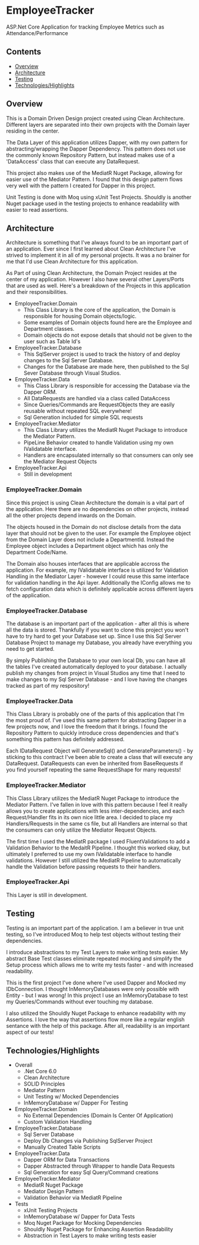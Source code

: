 # EmployeeTracker

ASP.Net Core Application for tracking Employee Metrics such as Attendance/Performance

## Contents
* [Overview](https://github.com/uhyeay2/EmployeeTracker/main/README.md#overview)
* [Architecture](https://github.com/uhyeay2/EmployeeTracker/main/README.md#architecture)
* [Testing](https://github.com/uhyeay2/EmployeeTracker/main/README.md#Testing)
* [Technologies/Highlights](https://github.com/uhyeay2/EmployeeTracker/main/README.md#Testing)

## Overview

This is a Domain Driven Design project created using Clean Architecture. Different layers are separated into their own projects with the Domain layer residing in the center. 

The Data Layer of this application utilizes Dapper, with my own pattern for abstracting/wrapping the Dapper Dependency. This pattern does not use the commonly known Repository Pattern, but instead makes use of a 'DataAccess' class that can execute any DataRequest.

This project also makes use of the MediatR Nuget Package, allowing for easier use of the Mediator Pattern. I found that this design pattern flows very well with the pattern I created for Dapper in this project.

Unit Testing is done with Moq using xUnit Test Projects. Shouldly is another Nuget package used in the testing projects to enhance readability with easier to read assertions. 

## Architecture

Architecture is something that I've always found to be an important part of an application. Ever since I first learned about Clean Architecture I've strived to implement it in all of my personal projects. It was a no brainer for me that I'd use Clean Architecture for this application.

As Part of using Clean Architecture, the Domain Project resides at the center of my application. However I also have several other Layers/Ports that are used as well. Here's a breakdown of the Projects in this application and their responsibilities.

- EmployeeTracker.Domain
  - This Class Library is the core of the application, the Domain is responsible for housing Domain objects/logic.
  - Some examples of Domain objects found here are the Employee and Department classes.
  - Domain objects do not expose details that should not be given to the user such as Table Id's
- EmployeeTracker.Database
  - This SqlServer project is used to track the history of and deploy changes to the Sql Server Database.
  - Changes for the Database are made here, then published to the Sql Sever Database through Visual Studios.
- EmployeeTracker.Data
  - This Class Library is responsible for accessing the Database via the Dapper ORM.
  - All DataRequests are handled via a class called DataAccess
  - Since Queries/Commands are RequestObjects they are easily reusable without repeated SQL everywhere!
  - Sql Generation included for simple SQL requests
- EmployeeTracker.Mediator
  - This Class Library utilizes the MediatR Nuget Package to introduce the Mediator Pattern.
  - PipeLine Behavior created to handle Validation using my own IValidatable interface.
  - Handlers are encapsulated internally so that consumers can only see the Mediator Request Objects
- EmployeeTracker.Api
  - Still in development
  
### EmployeeTracker.Domain

Since this project is using Clean Architecture the domain is a vital part of the application. Here there are no dependencies on other projects, instead all the other projects depend inwards on the Domain. 

The objects housed in the Domain do not disclose details from the data layer that should not be given to the user. For example the Employee object from the Domain Layer does not include a DepartmentId. Instead the Employee object includes a Department object which has only the Department Code/Name.

The Domain also houses interfaces that are applicable accross the application. For example, my IValidatable interface is utilized for Validation Handling in the Mediator Layer - however I could reuse this same interface for validation handling in the Api layer. Additionally the IConfig allows me to fetch configuration data which is definitely applicable across different layers of the application.

### EmployeeTracker.Database

The database is an important part of the application - after all this is where all the data is stored. Thankfully if you want to clone this project you won't have to try hard to get your Database set up. Since I use this Sql Server Database Project to manage my Database, you already have everything you need to get started.

By simply Publishing the Database to your own local Db, you can have all the tables I've created automatically deployed to your database. I actually publish my changes from project in Visual Studios any time that I need to make changes to my Sql Server Database - and I love having the changes tracked as part of my respository!

### EmployeeTracker.Data

This Class Library is probably one of the parts of this application that I'm the most proud of. I've used this same pattern for abstracting Dapper in a few projects now, and I love the freedom that it brings. I found the Repository Pattern to quickly introduce cross dependencies and that's something this pattern has definitely addressed.

Each IDataRequest Object will GenerateSql() and GenerateParameters() - by sticking to this contract I've been able to create a class that will execute any DataRequest. DataRequests can even be inherited from BaseRequests if you find yourself repeating the same RequestShape for many requests!

### EmployeeTracker.Mediator

This Class Library utilizes the MediatR Nuget Package to introduce the Mediator Pattern. I've fallen in love with this pattern because I feel it really allows you to create applications with less inter-dependencies, and each Request/Handler fits in its own nice little area. I decided to place my Handlers/Requests in the same cs file, but all Handlers are internal so that the consumers can only utilize the Mediator Request Objects.

The first time I used the MediatR package I used FluentValidations to add a Validation Behavior to the MedaitR Pipeline. I thought this worked okay, but ultimately I preferred to use my own IValidatable interface to handle validations. However I still utilized the MediatR Pipeline to automatically handle the Validation before passing requests to their handlers.

### EmployeeTracker.Api

This Layer is still in development.

## Testing

Testing is an important part of the application. I am a believer in true unit testing, so I've introduced Moq to help test objects without testing their dependencies. 

I introduce abstractions to my Test Layers to make writing tests easier. My abstract Base Test classes eliminate repeated mocking and simplify the Setup process which allows me to write my tests faster - and with increased readability.

This is the first project I've done where I've used Dapper and Mocked my IDbConnection. I thought InMemoryDatabases were only possible with Entity - but I was wrong! In this project I use an InMemoryDatabase to test my Queries/Commands without ever touching my database.

I also utilized the Shouldly Nuget Package to enhance readability with my Assertions. I love the way that assertions flow more like a regular english sentance with the help of this package. After all, readability is an important aspect of our tests!

## Technologies/Highlights

- Overall
  - .Net Core 6.0
  - Clean Architecture
  - SOLID Principles
  - Mediator Pattern
  - Unit Testing w/ Mocked Dependencies
  - InMemoryDatabase w/ Dapper For Testing
- EmployeeTracker.Domain
  - No External Dependencies (Domain Is Center Of Application)
  - Custom Validation Handling
- EmployeeTracker.Database
  - Sql Server Database
  - Deploy Db Changes via Publishing SqlServer Project
  - Manually Created Table Scripts
- EmployeeTracker.Data
  - Dapper ORM for Data Transactions
  - Dapper Abstracted through Wrapper to handle Data Requests
  - Sql Generation for easy Sql Query/Command creations
- EmployeeTracker.Mediator
  - MediatR Nuget Package
  - Mediator Design Pattern
  - Validation Behavior via MediatR Pipeline  
- Tests
  - xUnit Testing Projects
  - InMemoryDatabase w/ Dapper for Data Tests
  - Moq Nuget Package for Mocking Dependencies
  - Shouldly Nuget Package for Enhancing Assertion Readability
  - Abstraction in Test Layers to make writing tests easier
